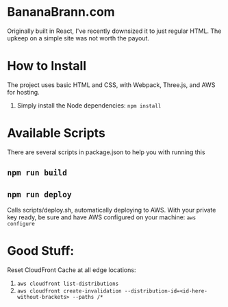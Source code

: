 # BananaBrann.com
Originally built in React, I've recently downsized it to just regular HTML. The upkeep on a simple site was not worth the payout.

# How to Install
The project uses basic HTML and CSS, with Webpack, Three.js, and AWS for hosting.

1. Simply install the Node dependencies: `npm install`

# Available Scripts
There are several scripts in package.json to help you with running this 

## `npm run build`

## `npm run deploy`
Calls scripts/deploy.sh, automatically deploying to AWS. With your private key ready, be sure and have AWS configured on your machine: `aws configure`

# Good Stuff:
Reset CloudFront Cache at all edge locations:
1. `aws cloudfront list-distributions`
1. `aws cloudfront create-invalidation --distribution-id=<id-here-without-brackets> --paths /*`